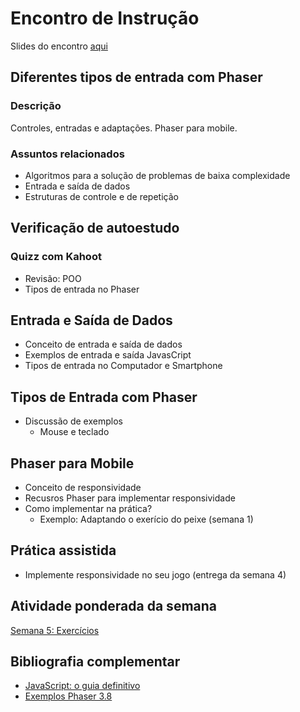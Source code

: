 # Encontro de Instrução
Slides do encontro [aqui]()

## Diferentes tipos de entrada com Phaser

### Descrição
Controles, entradas e adaptações. Phaser para mobile.

### Assuntos relacionados
- Algoritmos para a solução de problemas de baixa complexidade
- Entrada e saída de dados
- Estruturas de controle e de repetição


## Verificação de autoestudo

### Quizz com Kahoot
- Revisão: POO
- Tipos de entrada no Phaser

## Entrada e Saída de Dados
- Conceito de entrada e saída de dados
- Exemplos de entrada e saída JavasCript
- Tipos de entrada no Computador e Smartphone

## Tipos de Entrada com Phaser
- Discussão de exemplos
  - Mouse e teclado 

## Phaser para Mobile
- Conceito de responsividade
- Recusros Phaser para implementar responsividade
- Como implementar na prática?
  - Exemplo: Adaptando o exerício do peixe (semana 1)

## Prática assistida
- Implemente responsividade no seu jogo (entrega da semana 4)

## Atividade ponderada da semana
[Semana 5: Exercícios](https://github.com/InteliContent/M1/tree/main/Semana_05/Exercicios)


## Bibliografia complementar
- [JavaScript: o guia definitivo](https://integrada.minhabiblioteca.com.br/#/books/9788565837484/)
- [Exemplos Phaser 3.8](https://labs.phaser.io/index.html)

